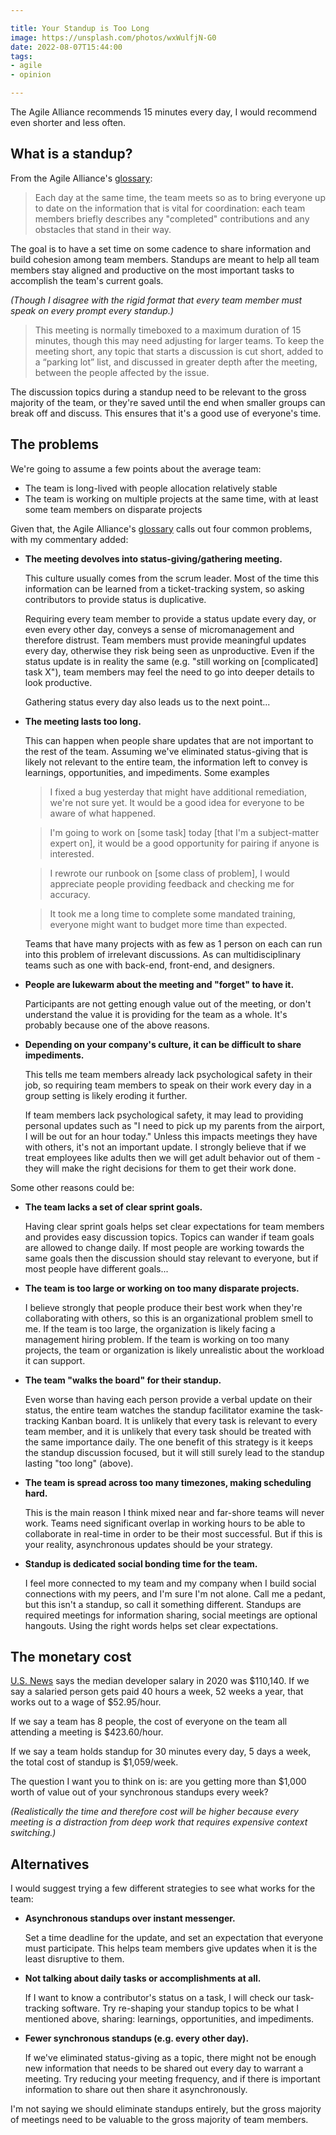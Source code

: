```yaml
---

title: Your Standup is Too Long
image: https://unsplash.com/photos/wxWulfjN-G0
date: 2022-08-07T15:44:00
tags:
- agile
- opinion

---
```


The Agile Alliance recommends 15 minutes every day, I would recommend even shorter and less often.

## What is a standup?

From the Agile Alliance's [glossary](https://www.agilealliance.org/glossary/daily-meeting/):

> Each day at the same time, the team meets so as to bring everyone up to date on the information that is vital for coordination: each team members briefly describes any "completed" contributions and any obstacles that stand in their way.

The goal is to have a set time on some cadence to share information and build cohesion among team members. Standups are meant to help all team members stay aligned and productive on the most important tasks to accomplish the team's current goals.

_(Though I disagree with the rigid format that every team member must speak on every prompt every standup.)_

> This meeting is normally timeboxed to a maximum duration of 15 minutes, though this may need adjusting for larger teams. To keep the meeting short, any topic that starts a discussion is cut short, added to a “parking lot” list, and discussed in greater depth after the meeting, between the people affected by the issue.

The discussion topics during a standup need to be relevant to the gross majority of the team, or they're saved until the end when smaller groups can break off and discuss. This ensures that it's a good use of everyone's time.

## The problems

We're going to assume a few points about the average team:

- The team is long-lived with people allocation relatively stable
- The team is working on multiple projects at the same time, with at least some team members on disparate projects

Given that, the Agile Alliance's [glossary](https://www.agilealliance.org/glossary/daily-meeting/) calls out four common problems, with my commentary added:

- **The meeting devolves into status-giving/gathering meeting.**

  This culture usually comes from the scrum leader. Most of the time this information can be learned from a ticket-tracking system, so asking contributors to provide status is duplicative.

  Requiring every team member to provide a status update every day, or even every other day, conveys a sense of micromanagement and therefore distrust. Team members must provide meaningful updates every day, otherwise they risk being seen as unproductive. Even if the status update is in reality the same (e.g. "still working on \[complicated\] task X"), team members may feel the need to go into deeper details to look productive.

  Gathering status every day also leads us to the next point...

- **The meeting lasts too long.**

  This can happen when people share updates that are not important to the rest of the team. Assuming we've eliminated status-giving that is likely not relevant to the entire team, the information left to convey is learnings, opportunities, and impediments. Some examples

  > I fixed a bug yesterday that might have additional remediation, we're not sure yet. It would be a good idea for everyone to be aware of what happened.

  > I'm going to work on \[some task\] today \[that I'm a subject-matter expert on\], it would be a good opportunity for pairing if anyone is interested.

  > I rewrote our runbook on \[some class of problem\], I would appreciate people providing feedback and checking me for accuracy.

  > It took me a long time to complete some mandated training, everyone might want to budget more time than expected.

  Teams that have many projects with as few as 1 person on each can run into this problem of irrelevant discussions. As can multidisciplinary teams such as one with back-end, front-end, and designers.

- **People are lukewarm about the meeting and "forget" to have it.**

  Participants are not getting enough value out of the meeting, or don't understand the value it is providing for the team as a whole. It's probably because one of the above reasons.

- **Depending on your company's culture, it can be difficult to share impediments.**

  This tells me team members already lack psychological safety in their job, so requiring team members to speak on their work every day in a group setting is likely eroding it further.

  If team members lack psychological safety, it may lead to providing personal updates such as "I need to pick up my parents from the airport, I will be out for an hour today." Unless this impacts meetings they have with others, it's not an important update. I strongly believe that if we treat employees like adults then we will get adult behavior out of them - they will make the right decisions for them to get their work done.

Some other reasons could be:

- **The team lacks a set of clear sprint goals.**

  Having clear sprint goals helps set clear expectations for team members and provides easy discussion topics. Topics can wander if team goals are allowed to change daily. If most people are working towards the same goals then the discussion should stay relevant to everyone, but if most people have different goals...

- **The team is too large or working on too many disparate projects.**

  I believe strongly that people produce their best work when they're collaborating with others, so this is an organizational problem smell to me. If the team is too large, the organization is likely facing a management hiring problem. If the team is working on too many projects, the team or organization is likely unrealistic about the workload it can support.

- **The team "walks the board" for their standup.**

  Even worse than having each person provide a verbal update on their status, the entire team watches the standup facilitator examine the task-tracking Kanban board. It is unlikely that every task is relevant to every team member, and it is unlikely that every task should be treated with the same importance daily. The one benefit of this strategy is it keeps the standup discussion focused, but it will still surely lead to the standup lasting "too long" (above).

- **The team is spread across too many timezones, making scheduling hard.**

  This is the main reason I think mixed near and far-shore teams will never work. Teams need significant overlap in working hours to be able to collaborate in real-time in order to be their most successful. But if this is your reality, asynchronous updates should be your strategy.

- **Standup is dedicated social bonding time for the team.**

  I feel more connected to my team and my company when I build social connections with my peers, and I'm sure I'm not alone. Call me a pedant, but this isn't a standup, so call it something different. Standups are required meetings for information sharing, social meetings are optional hangouts. Using the right words helps set clear expectations.

## The monetary cost

[U.S. News](https://money.usnews.com/careers/best-jobs/software-developer/salary) says the median developer salary in 2020 was $110,140. If we say a salaried person gets paid 40 hours a week, 52 weeks a year, that works out to a wage of $52.95/hour.

If we say a team has 8 people, the cost of everyone on the team all attending a meeting is $423.60/hour.

If we say a team holds standup for 30 minutes every day, 5 days a week, the total cost of standup is $1,059/week.

The question I want you to think on is: are you getting more than $1,000 worth of value out of your synchronous standups every week?

_(Realistically the time and therefore cost will be higher because every meeting is a distraction from deep work that requires expensive context switching.)_

## Alternatives

I would suggest trying a few different strategies to see what works for the team:

- **Asynchronous standups over instant messenger.**

  Set a time deadline for the update, and set an expectation that everyone must participate. This helps team members give updates when it is the least disruptive to them.

- **Not talking about daily tasks or accomplishments at all.**

  If I want to know a contributor's status on a task, I will check our task-tracking software. Try re-shaping your standup topics to be what I mentioned above, sharing: learnings, opportunities, and impediments.

- **Fewer synchronous standups (e.g. every other day).**

  If we've eliminated status-giving as a topic, there might not be enough new information that needs to be shared out every day to warrant a meeting. Try reducing your meeting frequency, and if there is important information to share out then share it asynchronously.

I'm not saying we should eliminate standups entirely, but the gross majority of meetings need to be valuable to the gross majority of team members.
